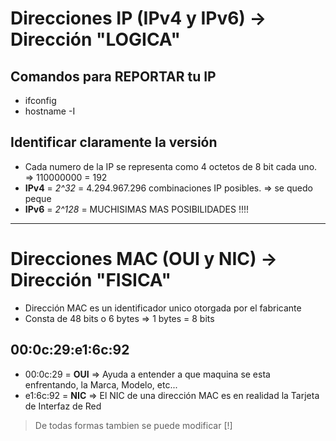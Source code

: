 # Direcciones IP (IPv4 y IPv6) -> Dirección "LOGICA"
## Comandos para REPORTAR tu IP
- ifconfig
- hostname -I

## Identificar claramente la versión
- Cada numero de la IP se representa como 4 octetos de 8 bit cada uno. => 110000000 = 192
- __IPv4__ = _2^32_ = 4.294.967.296 combinaciones IP posibles. => se quedo peque
- __IPv6__ = _2^128_ = MUCHISIMAS MAS POSIBILIDADES !!!!
---
# Direcciones MAC (OUI y NIC) -> Dirección "FISICA"
- Dirección MAC es un identificador unico otorgada por el fabricante
- Consta de 48 bits o 6 bytes => 1 bytes = 8 bits

## 00:0c:29:e1:6c:92
- 00:0c:29 = __OUI__ => Ayuda a entender a que maquina se esta enfrentando, la Marca, Modelo, etc...
- e1:6c:92 = __NIC__ => El NIC de una dirección MAC es en realidad la Tarjeta de Interfaz de Red

> De todas formas tambien se puede modificar \[!\] 